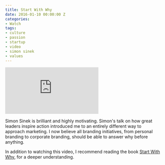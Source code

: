```yaml
---
title: Start With Why
date: 2016-01-10 00:00:00 Z
categories:
- Watch
tags:
- culture
- passion
- startup
- video
- simon sinek
- values
---
```


<div class="embed__container">
	<iframe src="https://www.youtube.com/embed/u4ZoJKF_VuA" frameborder="0" allowfullscreen></iframe>
</div>

Simon Sinek is brilliant and highly motivating. Simon's talk on how great leaders inspire action introduced me to an entirely different way to approach marketing. I now believe all branding initiatives, from personal branding to corporate branding, should be able to answer why before anything.

In addition to watching this video, I recommend reading the book [Start With Why](https://www.startwithwhy.com/), for a deeper understanding.
